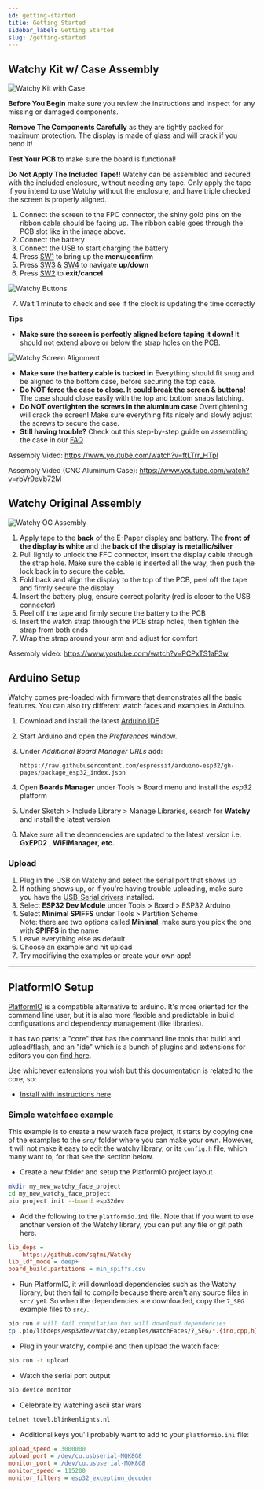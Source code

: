 ```yaml
---
id: getting-started
title: Getting Started
sidebar_label: Getting Started
slug: /getting-started
---
```


## Watchy Kit w/ Case Assembly
![Watchy Kit with Case](../static/img/watchy_kit_instructions.png)

**Before You Begin** make sure you review the instructions and inspect for any missing or damaged components.

**Remove The Components Carefully** as they are tightly packed for maximum protection. The display is made of glass and will crack if you bend it!

**Test Your PCB** to make sure the board is functional!

**Do Not Apply The Included Tape!!** Watchy can be assembled and secured with the included enclosure, without needing any tape. Only apply the tape if you intend to use Watchy without the enclosure, and have triple checked the screen is properly aligned.

1. Connect the screen to the FPC connector, the shiny gold pins on the ribbon cable should be facing up. The ribbon cable goes through the PCB slot like in the image above.
2. Connect the battery
3. Connect the USB to start charging the battery
4. Press [SW1](/docs/hardware#bill-of-materials) to bring up the **menu**/**confirm**
5. Press [SW3](/docs/hardware#bill-of-materials) & [SW4](/docs/hardware#bill-of-materials) to navigate **up**/**down**
6. Press [SW2](/docs/hardware#bill-of-materials) to **exit/cancel**

![Watchy Buttons](../static/img/watchy_buttons_map.png)

7. Wait 1 minute to check and see if the clock is updating the time correctly

**Tips**

- **Make sure the screen is perfectly aligned before taping it down!** It should not extend above or below the strap holes on the PCB.

![Watchy Screen Alignment](../static/img/watchy_screen_align.png)

- **Make sure the battery cable is tucked in** Everything should fit snug and be aligned to the bottom case, before securing the top case.
- **Do NOT force the case to close. It could break the screen & buttons!** The case should close easily with the top and bottom snaps latching.
- **Do NOT overtighten the screws in the aluminum case** Overtightening will crack the screen! Make sure everything fits nicely and slowly adjust the screws to secure the case.
- **Still having trouble?** Check out this step-by-step guide on assembling the case in our [FAQ](/docs/faqs#the-case-doesnt-fitclose-how-do-i-assemble-it)

Assembly Video: https://www.youtube.com/watch?v=ftLTrr_HTpI

Assembly Video (CNC Aluminum Case): https://www.youtube.com/watch?v=rbVr9eVb72M

## Watchy Original Assembly
![Watchy OG Assembly](../static/img/watchy_assembly_steps.png)

1. Apply tape to the **back** of the E-Paper display and battery. The **front of the display is white** and the **back of the display is metallic/silver**
2. Pull lightly to unlock the FFC connector, insert the display cable through the strap hole. Make sure the cable is inserted all the way, then push the lock back in to secure the cable. 
3. Fold back and align the display to the top of the PCB, peel off the tape and firmly secure the display
4. Insert the battery plug, ensure correct polarity (red is closer to the USB connector)
5. Peel off the tape and firmly secure the battery to the PCB
6. Insert the watch strap through the PCB strap holes, then tighten the strap from both ends
7. Wrap the strap around your arm and adjust for comfort

Assembly video: https://www.youtube.com/watch?v=PCPxTS1aF3w

## Arduino Setup

Watchy comes pre-loaded with firmware that demonstrates all the basic features. You can also try different watch faces and examples in Arduino.

1. Download and install the latest <ins>[Arduino IDE](https://www.arduino.cc/en/software)</ins>
2. Start Arduino and open the *Preferences* window.
3. Under *Additional Board Manager URLs* add:

    ```
    https://raw.githubusercontent.com/espressif/arduino-esp32/gh-pages/package_esp32_index.json
    ```
4. Open **Boards Manager** under Tools > Board menu and install the *esp32* platform
5. Under Sketch > Include Library > Manage Libraries, search for **Watchy** and install the latest version
6. Make sure all the dependencies are updated to the latest version i.e. **GxEPD2** , **WiFiManager**, **etc.**

### Upload

1. Plug in the USB on Watchy and select the serial port that shows up
2. If nothing shows up, or if you're having trouble uploading, make sure you have the <ins>[USB-Serial drivers](https://www.silabs.com/products/development-tools/software/usb-to-uart-bridge-vcp-drivers)</ins> installed.
2. Select **ESP32 Dev Module** under Tools > Board > ESP32 Arduino
3. Select **Minimal SPIFFS** under Tools > Partition Scheme  
    Note: there are two options called **Minimal**, make sure you pick the one with **SPIFFS** in the name
4. Leave everything else as default
6. Choose an example and hit upload
7. Try modifiying the examples or create your own app!

---

## PlatformIO Setup

[PlatformIO](https://platformio.org/) is a compatible alternative to arduino. It's more oriented for the command line user, but it is also more flexible and predictable in build configurations and dependency management (like libraries).

It has two parts: a "core" that has the command line tools that build and upload/flash, and an "ide" which is a bunch of plugins and extensions for editors you can [find here](https://platformio.org/install/integration).

Use whichever extensions you wish but this documentation is related to the core, so:

- [Install with instructions here](https://docs.platformio.org/en/latest//core/installation.html).

### Simple watchface example

This example is to create a new watch face project, it starts by copying one of the examples to the `src/` folder where you can make your own. However, it will not make it easy to edit the watchy library, or its `config.h` file, which many want to, for that see the section below.

- Create a new folder and setup the PlatformIO project layout
```bash
mkdir my_new_watchy_face_project
cd my_new_watchy_face_project
pio project init --board esp32dev
```

- Add the following to the `platformio.ini` file. Note that if you want to use another version of the Watchy library, you can put any file or git path here.
```ini
lib_deps =
    https://github.com/sqfmi/Watchy
lib_ldf_mode = deep+
board_build.partitions = min_spiffs.csv
```

- Run PlatformIO, it will download dependencies such as the Watchy library, but then fail to compile because there aren't any source files in `src/` yet. So when the dependencies are downloaded, copy the `7_SEG` example files to `src/`.
```bash
pio run # will fail compilation but will download dependencies
cp .pio/libdeps/esp32dev/Watchy/examples/WatchFaces/7_SEG/*.{ino,cpp,h} src/
```

- Plug in your watchy, compile and then upload the watch face:
```bash
pio run -t upload
```

- Watch the serial port output
```bash
pio device monitor
```

- Celebrate by watching ascii star wars
```bash
telnet towel.blinkenlights.nl
```

- Additional keys you'll probably want to add to your `platformio.ini` file:
```ini
upload_speed = 3000000
upload_port = /dev/cu.usbserial-MQK8G8
monitor_port = /dev/cu.usbserial-MQK8G8
monitor_speed = 115200
monitor_filters = esp32_exception_decoder
```
